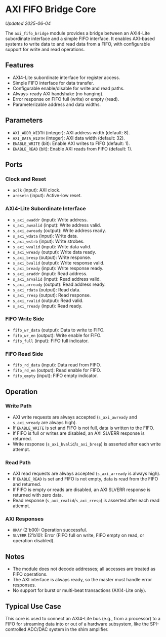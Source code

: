 # AXI FIFO Bridge Core
*Updated 2025-06-04*

The `axi_fifo_bridge` module provides a bridge between an AXI4-Lite subordinate interface and a simple FIFO interface. It enables AXI-based systems to write data to and read data from a FIFO, with configurable support for write and read operations.

## Features

- AXI4-Lite subordinate interface for register access.
- Simple FIFO interface for data transfer.
- Configurable enable/disable for write and read paths.
- Always-ready AXI handshake (no hanging).
- Error response on FIFO full (write) or empty (read).
- Parameterizable address and data widths.

## Parameters

- `AXI_ADDR_WIDTH` (integer): AXI address width (default: 8).
- `AXI_DATA_WIDTH` (integer): AXI data width (default: 32).
- `ENABLE_WRITE` (bit): Enable AXI writes to FIFO (default: 1).
- `ENABLE_READ` (bit): Enable AXI reads from FIFO (default: 1).

## Ports

### Clock and Reset

- `aclk` (input): AXI clock.
- `aresetn` (input): Active-low reset.

### AXI4-Lite Subordinate Interface

- `s_axi_awaddr` (input): Write address.
- `s_axi_awvalid` (input): Write address valid.
- `s_axi_awready` (output): Write address ready.
- `s_axi_wdata` (input): Write data.
- `s_axi_wstrb` (input): Write strobes.
- `s_axi_wvalid` (input): Write data valid.
- `s_axi_wready` (output): Write data ready.
- `s_axi_bresp` (output): Write response.
- `s_axi_bvalid` (output): Write response valid.
- `s_axi_bready` (input): Write response ready.
- `s_axi_araddr` (input): Read address.
- `s_axi_arvalid` (input): Read address valid.
- `s_axi_arready` (output): Read address ready.
- `s_axi_rdata` (output): Read data.
- `s_axi_rresp` (output): Read response.
- `s_axi_rvalid` (output): Read valid.
- `s_axi_rready` (input): Read ready.

### FIFO Write Side

- `fifo_wr_data` (output): Data to write to FIFO.
- `fifo_wr_en` (output): Write enable for FIFO.
- `fifo_full` (input): FIFO full indicator.

### FIFO Read Side

- `fifo_rd_data` (input): Data read from FIFO.
- `fifo_rd_en` (output): Read enable for FIFO.
- `fifo_empty` (input): FIFO empty indicator.

## Operation

### Write Path

- AXI write requests are always accepted (`s_axi_awready` and `s_axi_wready` are always high).
- If `ENABLE_WRITE` is set and FIFO is not full, data is written to the FIFO.
- If FIFO is full or writes are disabled, an AXI SLVERR response is returned.
- Write response (`s_axi_bvalid`/`s_axi_bresp`) is asserted after each write attempt.

### Read Path

- AXI read requests are always accepted (`s_axi_arready` is always high).
- If `ENABLE_READ` is set and FIFO is not empty, data is read from the FIFO and returned.
- If FIFO is empty or reads are disabled, an AXI SLVERR response is returned with zero data.
- Read response (`s_axi_rvalid`/`s_axi_rresp`) is asserted after each read attempt.

### AXI Responses

- `OKAY` (2'b00): Operation successful.
- `SLVERR` (2'b10): Error (FIFO full on write, FIFO empty on read, or operation disabled).

## Notes

- The module does not decode addresses; all accesses are treated as FIFO operations.
- The AXI interface is always ready, so the master must handle error responses.
- No support for burst or multi-beat transactions (AXI4-Lite only).

## Typical Use Case

This core is used to connect an AXI4-Lite bus (e.g., from a processor) to a FIFO for streaming data into or out of a hardware subsystem, like the SPI-controlled ADC/DAC system in the shim amplifier.
